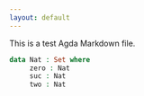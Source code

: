 ```yaml
---
layout: default
---
```


This is a test Agda Markdown file.

```agda
data Nat : Set where
     zero : Nat
     suc : Nat
     two : Nat
```
